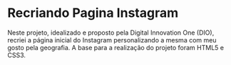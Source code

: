 # Recriando Pagina Instagram
Neste projeto, idealizado e proposto pela Digital Innovation One (DIO), recriei a página inicial do Instagram personalizando a mesma com meu gosto pela geografia. A base para a realização do projeto foram HTML5 e CSS3.
